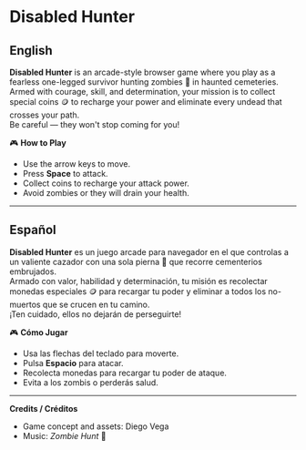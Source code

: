 # Disabled Hunter

## English
**Disabled Hunter** is an arcade-style browser game where you play as a fearless one-legged survivor hunting zombies 🧟 in haunted cemeteries.  
Armed with courage, skill, and determination, your mission is to collect special coins 🪙 to recharge your power and eliminate every undead that crosses your path.  
Be careful — they won't stop coming for you!  

🎮 **How to Play**  
- Use the arrow keys to move.  
- Press **Space** to attack.  
- Collect coins to recharge your attack power.  
- Avoid zombies or they will drain your health.  

---

## Español
**Disabled Hunter** es un juego arcade para navegador en el que controlas a un valiente cazador con una sola pierna 🧟 que recorre cementerios embrujados.  
Armado con valor, habilidad y determinación, tu misión es recolectar monedas especiales 🪙 para recargar tu poder y eliminar a todos los no-muertos que se crucen en tu camino.  
¡Ten cuidado, ellos no dejarán de perseguirte!  

🎮 **Cómo Jugar**  
- Usa las flechas del teclado para moverte.  
- Pulsa **Espacio** para atacar.  
- Recolecta monedas para recargar tu poder de ataque.  
- Evita a los zombis o perderás salud.  

---

**Credits / Créditos**  
- Game concept and assets: Diego Vega  
- Music: *Zombie Hunt* 🎵  
